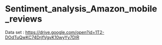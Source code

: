 # Sentiment_analysis_Amazon_mobile_reviews

Data set : https://drive.google.com/open?id=1T2-DOdTuQwKC74DrjfVgvK10wyYy7DIR
